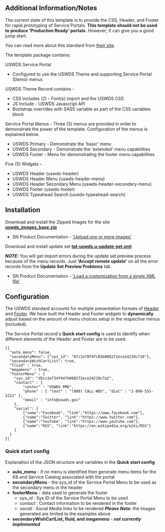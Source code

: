 ## Additional Information/Notes

The current state of this template is to provide the CSS, Header, and Footer for rapid prototyping of Service Portals.  **This template should not be used to produce 'Production Ready' portals.** However; it can give you a good jump start. 

You can read more about this standard from [their site](https://designsystem.digital.gov/).

The template package contains:

USWDS Service Portal
  * Configured to use the USWDS Theme and supporting Service Portal (Demo) menus
  
USWDS Theme Record contains -
  * CSS Includes (2) - Font(s) import and the USWDS CSS
  * JS Include - USWDS Javascript API
  * Bootstrap overrides with SASS variable as part of the CSS variables block

Service Portal Menus - Three (3) menus are provided in order to demonstrate the power of the template.  Configuration of the menus is explained below.
  * USWDS Primary - Demonstrate the 'basic' menu 
  * USWDS Secondary - Demonstrate the 'extended' menu capabilities
  * USWDS Footer - Menu for demonstrating the footer menu capabilities

Five (5) Widgets – 
  * USWDS Header (uswds-header)
  * USWDS Header Menu (uswds-header-menu)
  * USWDS Header Secondary Menu (uswds-header-secondary-menu)
  * USWDS Footer (uswds-footer)
  * USWDS Typeahead Search (uswds-typeahead-search)


## Installation

Download and install the Zipped Images for the site **[uswds_images_base.zip](https://raw.githubusercontent.com/platform-experience/portal-template-library/master/src/tpl-uswds/uswds_images_base.zip)**

* SN Product Documentation - ['Upload one or more images'](https://docs.servicenow.com/bundle/madrid-platform-user-interface/page/administer/navigation-and-ui/task/t_UploadingMultipleImages.html)

Download and install update set **[tpl-uswds.u-update-set.xml](https://raw.githubusercontent.com/platform-experience/portal-template-library/master/src/tpl-uswds/tpl-uswds.u-update-set.xml)**

_**NOTE:**_ You will get import errors during the update set preview process because of the menu records.  Just **'Accept remote update'** on all the error records from the **Update Set Preview Problems** tab.

* SN Product Documentation - ['Load a customization from a single XML file'](https://docs.servicenow.com/bundle/kingston-application-development/page/build/system-update-sets/task/t_SaveAnUpdateSetAsAnXMLFile.html)

## Configuration

The USWDS standard accounts for multiple presentation formats of [Header](https://designsystem.digital.gov/components/headers/) and [Footer](https://designsystem.digital.gov/components/footers/).  We have built the Header and Footer widgets to __dynamically__ adjust based on the amount of menu choices setup in the respective menus (included).

The Service Portal record's **Quick start config** is used to identify when different elements of the Header and Footer are to be used.

```
[{
  "auto_menu": false,
  "secondaryMenu": {"sys_id": "07c3a78f4fc83b008272ece24210c718"},
  "secondaryWishCartList": true,
  "fluid" : true,
  "megamenu" : true,
  "footerMenu" : {
	"sys_id": "d5cc2ef34f44fb008272ece24210c7a2",
    "contact" : {
		"center" : "USWDS PMO",
		"phone" : { "text" : "(800) CALL-WDS", "dial" : "1-800-555-1212" },
		"email" : "info@uswds.gov"
	},
	"social": [
		{"name":"Facebook", "link":"https://www.facebook.com"},
		{"name":"Twitter", "link":"https://www.twitter.com"},
		{"name":"YouTube", "link":"https://www.youtube.com"},
		{"name":"RSS", "link":"https://en.wikipedia.org/wiki/RSS"}
	]
  }
}]
```
### Quick start config

Explanation of the JSON structure and variables in the **Quick start config**
 * **auto_menu** - if no menu is identified then generate menu items for the KB and Service Catalog associated with the portal
 * **secondaryMenu** - the sys_id of the Service Portal Menu to be used as the secondary menu in the header
 * **footerMenu** - data used to generate the footer
     * _sys_id_ : Sys ID of the Service Portal Menu to be used
     * _contact_ : Contact information to be rendered in the footer
     * _social_ : Social Media links to be rendered _**Please Note:**_ the images generated are limited to the examples above
 * **secondaryWishCartList, fluid, and megamenu** - _**not currently implemented**_
